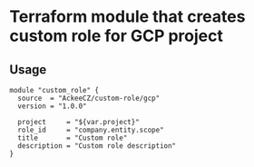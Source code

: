 # Terraform module that creates custom role for GCP project

## Usage

```hcl
module "custom_role" {
  source  = "AckeeCZ/custom-role/gcp"
  version = "1.0.0"

  project     = "${var.project}"
  role_id     = "company.entity.scope"
  title       = "Custom role"
  description = "Custom role description"
}
```
